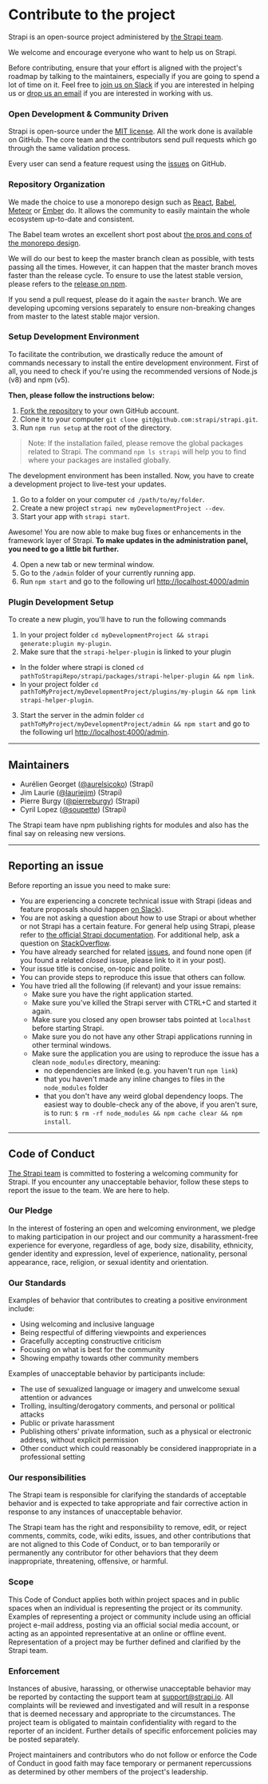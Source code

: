 # Contribute to the project

Strapi is an open-source project administered by [the Strapi team](http://strapi.io).

We welcome and encourage everyone who want to help us on Strapi.

Before contributing, ensure that your effort is aligned with the project's roadmap by talking to the maintainers, especially if you are going to spend a lot of time on it. Feel free to [join us on Slack](http://slack.strapi.io) if you are interested in helping us or [drop us an email](mailto:hi@strapi.io) if you are interested in working with us.

### Open Development & Community Driven
Strapi is open-source under the [MIT license](https://github.com/strapi/strapi/blob/master/LICENSE.md). All the work done is available on GitHub.
The core team and the contributors send pull requests which go through the same validation process.

Every user can send a feature request using the [issues](https://github.com/strapi/strapi/issues) on GitHub.


### Repository Organization
We made the choice to use a monorepo design such as [React](https://github.com/facebook/react/tree/master/packages), [Babel](https://github.com/babel/babel/tree/master/packages), [Meteor](https://github.com/meteor/meteor/tree/devel/packages) or [Ember](https://github.com/emberjs/ember.js/tree/master/packages) do. It allows the community to easily maintain the whole ecosystem up-to-date and consistent.

The Babel team wrotes an excellent short post about [the pros and cons of the monorepo design](https://github.com/babel/babel/blob/master/doc/design/monorepo.md).

We will do our best to keep the master branch clean as possible, with tests passing all the times. However, it can happen that the master branch moves faster than the release cycle. To ensure to use the latest stable version, please refers to the [release on npm](https://www.npmjs.com/package/strapi).

If you send a pull request, please do it again the `master` branch. We are developing upcoming versions separately to ensure non-breaking changes from master to the latest stable major version.


### Setup Development Environment
To facilitate the contribution, we drastically reduce the amount of commands necessary to install the entire development environment. First of all, you need to check if you're using the recommended versions of Node.js (v8) and npm (v5).

**Then, please follow the instructions below:**

1. [Fork the repository](https://github.com/strapi/strapi) to your own GitHub account.
2. Clone it to your computer `git clone git@github.com:strapi/strapi.git`.
3. Run `npm run setup` at the root of the directory.

> Note: If the installation failed, please remove the global packages related to Strapi. The command `npm ls strapi` will help you to find where your packages are installed globally.

The development environment has been installed. Now, you have to create a development project to live-test your updates.

1. Go to a folder on your computer `cd /path/to/my/folder`.
2. Create a new project `strapi new myDevelopmentProject --dev`.
3. Start your app with `strapi start`.

Awesome! You are now able to make bug fixes or enhancements in the framework layer of Strapi. **To make updates in the administration panel, you need to go a little bit further.**

4. Open a new tab or new terminal window.
5. Go to the `/admin` folder of your currently running app.
6. Run `npm start` and go to the following url [http://localhost:4000/admin](http://localhost:4000/admin)

### Plugin Development Setup

To create a new plugin, you'll have to run the following commands

1. In your project folder `cd myDevelopmentProject && strapi generate:plugin my-plugin`.
2. Make sure that the `strapi-helper-plugin` is linked to your plugin
  - In the folder where strapi is cloned `cd pathToStrapiRepo/strapi/packages/strapi-helper-plugin && npm link`.
  - In your project folder `cd pathToMyProject/myDevelopmentProject/plugins/my-plugin && npm link strapi-helper-plugin`.
3. Start the server in the admin folder `cd pathToMyProject/myDevelopmentProject/admin && npm start` and go to the following url [http://localhost:4000/admin](http://localhost:4000/admin).

***

## Maintainers

- Aurélien Georget ([@aurelsicoko](https://github.com/aurelsicoko)) (Strapi)
- Jim Laurie ([@lauriejim](https://github.com/lauriejim)) (Strapi)
- Pierre Burgy ([@pierreburgy](https://github.com/pierreburgy)) (Strapi)
- Cyril Lopez ([@soupette](https://github.com/soupette)) (Strapi)

The Strapi team have npm publishing rights for modules and also has the final say on releasing new versions.

***

## Reporting an issue

Before reporting an issue you need to make sure:
- You are experiencing a concrete technical issue with Strapi (ideas and feature proposals should happen [on Slack](http://slack.strapi.io)).
- You are not asking a question about how to use Strapi or about whether or not Strapi has a certain feature. For general help using Strapi, please refer to [the official Strapi documentation](http://strapi.io). For additional help, ask a question on [StackOverflow](http://stackoverflow.com/questions/tagged/strapi).
- You have already searched for related [issues](https://github.com/strapi/strapi/issues), and found none open (if you found a related _closed_ issue, please link to it in your post).
- Your issue title is concise, on-topic and polite.
- You can provide steps to reproduce this issue that others can follow.
- You have tried all the following (if relevant) and your issue remains:
  - Make sure you have the right application started.
  - Make sure you've killed the Strapi server with CTRL+C and started it again.
  - Make sure you closed any open browser tabs pointed at `localhost` before starting Strapi.
  - Make sure you do not have any other Strapi applications running in other terminal windows.
  - Make sure the application you are using to reproduce the issue has a clean `node_modules` directory, meaning:
    * no dependencies are linked (e.g. you haven't run `npm link`)
    * that you haven't made any inline changes to files in the `node_modules` folder
    * that you don't have any weird global dependency loops. The easiest way to double-check any of the above, if you aren't sure, is to run: `$ rm -rf node_modules && npm cache clear && npm install`.

***

## Code of Conduct

[The Strapi team](https://strapi.io/company) is committed to fostering a welcoming community for Strapi. If you encounter any unacceptable behavior, follow these steps to report the issue to the team. We are here to help.

### Our Pledge

In the interest of fostering an open and welcoming environment, we pledge to making participation in our project and our community a harassment-free experience for everyone, regardless of age, body size, disability, ethnicity, gender identity and expression, level of experience, nationality, personal appearance, race, religion, or sexual identity and orientation.

### Our Standards

Examples of behavior that contributes to creating a positive environment include:
- Using welcoming and inclusive language
- Being respectful of differing viewpoints and experiences
- Gracefully accepting constructive criticism
- Focusing on what is best for the community
- Showing empathy towards other community members

Examples of unacceptable behavior by participants include:
- The use of sexualized language or imagery and unwelcome sexual attention or advances
- Trolling, insulting/derogatory comments, and personal or political attacks
- Public or private harassment
- Publishing others' private information, such as a physical or electronic address, without explicit permission
- Other conduct which could reasonably be considered inappropriate in a professional setting

### Our responsibilities

The Strapi team is responsible for clarifying the standards of acceptable behavior and is expected to take appropriate and fair corrective action in response to any instances of unacceptable behavior.

The Strapi team has the right and responsibility to remove, edit, or reject comments, commits, code, wiki edits, issues, and other contributions that are not aligned to this Code of Conduct, or to ban temporarily or permanently any contributor for other behaviors that they deem inappropriate, threatening, offensive, or harmful.

### Scope

This Code of Conduct applies both within project spaces and in public spaces when an individual is representing the project or its community. Examples of representing a project or community include using an official project e-mail address, posting via an official social media account, or acting as an appointed representative at an online or offline event. Representation of a project may be further defined and clarified by the Strapi team.

### Enforcement

Instances of abusive, harassing, or otherwise unacceptable behavior may be reported by contacting the support team at [support@strapi.io](mailto:support@strapi.io). All complaints will be reviewed and investigated and will result in a response that is deemed necessary and appropriate to the circumstances. The project team is obligated to maintain confidentiality with regard to the reporter of an incident. Further details of specific enforcement policies may be posted separately.

Project maintainers and contributors who do not follow or enforce the Code of Conduct in good faith may face temporary or permanent repercussions as determined by other members of the project's leadership.

